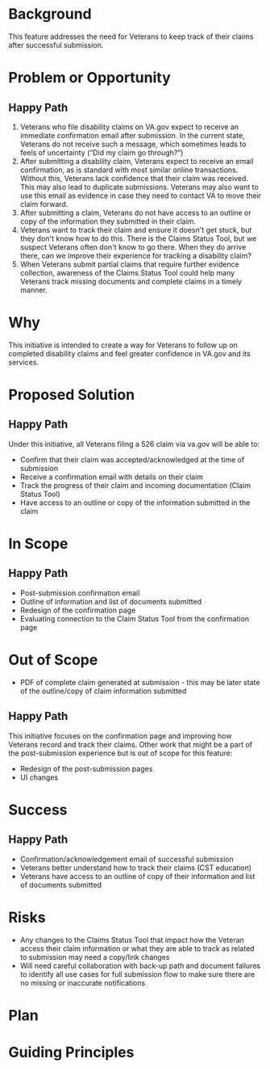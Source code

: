 # Background
This feature addresses the need for Veterans to keep track of their claims after successful submission.

# Problem or Opportunity
## Happy Path
1. Veterans who file disability claims on VA.gov expect to receive an immediate confirmation email after submission. In the current state, Veterans do not receive such a message, which sometimes leads to feels of uncertainty (“Did my claim go through?”)  
2. After submitting a disability claim, Veterans expect to receive an email confirmation, as is standard with most similar online transactions. Without this, Veterans lack confidence that their claim was received. This may also lead to duplicate submissions. Veterans may also want to use this email as evidence in case they need to contact VA to move their claim forward.
3. After submitting a claim, Veterans do not have access to an outline or copy of the information they submitted in their claim. 
4. Veterans want to track their claim and ensure it doesn't get stuck, but they don't know how to do this. There is the Claims Status Tool, but we suspect Veterans often don't know to go there. When they do arrive there, can we improve their experience for tracking a disability claim?
5. When Veterans submit partial claims that require further evidence collection, awareness of the Claims Status Tool could help many Veterans track missing documents and complete claims in a timely manner.  


# Why

This initiative is intended to create a way for Veterans to follow up on completed disability claims and feel greater confidence in VA.gov and its services. 

# Proposed Solution

## Happy Path

Under this initiative, all Veterans filing a 526 claim via va.gov will be able to:

- Confirm that their claim was accepted/acknowledged at the time of submission
- Receive a confirmation email with details on their claim 
- Track the progress of their claim and incoming documentation (Claim Status Tool)
- Have access to an outline or copy of the information submitted in the claim


# In Scope

## Happy Path

- Post-submission confirmation email
- Outline of information and list of documents submitted 
- Redesign of the confirmation page
- Evaluating connection to the Claim Status Tool from the confirmation page

# Out of Scope

- PDF of complete claim generated at submission - this may be later state of the outline/copy of claim information submitted

## Happy Path

This initiative focuses on the confirmation page and improving how Veterans record and track their claims. Other work that might be a part of the post-submission experience but is out of scope for this feature:
- Redesign of the post-submission pages
- UI changes 

# Success 

## Happy Path

- Confirmation/acknowledgement email of successful submission
- Veterans better understand how to track their claims (CST education)
- Veterans have access to an outline of copy of their information and list of documents submitted

  
# Risks

- Any changes to the Claims Status Tool that impact how the Veteran access their claim information or what they are able to track as related to submission may need a copy/link changes
- Will need careful collaboration with back-up path and document failures to identify all use cases for full submission flow to make sure there are no missing or inaccurate notifications
  
# Plan

# Guiding Principles


